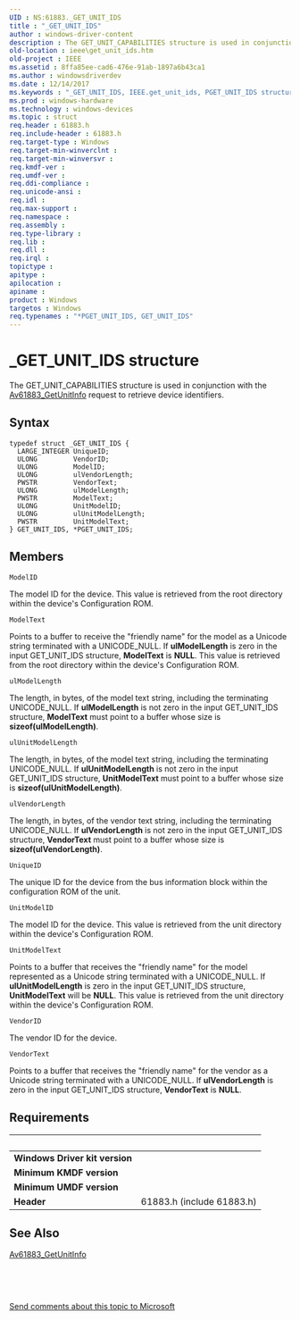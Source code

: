 ```yaml
---
UID : NS:61883._GET_UNIT_IDS
title : "_GET_UNIT_IDS"
author : windows-driver-content
description : The GET_UNIT_CAPABILITIES structure is used in conjunction with the Av61883_GetUnitInfo request to retrieve device identifiers.
old-location : ieee\get_unit_ids.htm
old-project : IEEE
ms.assetid : 8ffa85ee-cad6-476e-91ab-1897a6b43ca1
ms.author : windowsdriverdev
ms.date : 12/14/2017
ms.keywords : "_GET_UNIT_IDS, IEEE.get_unit_ids, PGET_UNIT_IDS structure pointer [Buses], GET_UNIT_IDS, PGET_UNIT_IDS, GET_UNIT_IDS structure [Buses], 61883/GET_UNIT_IDS, *PGET_UNIT_IDS, 61883/PGET_UNIT_IDS, 61883_structures_5415ce51-9c17-481b-86bd-08b8ff1595ca.xml"
ms.prod : windows-hardware
ms.technology : windows-devices
ms.topic : struct
req.header : 61883.h
req.include-header : 61883.h
req.target-type : Windows
req.target-min-winverclnt : 
req.target-min-winversvr : 
req.kmdf-ver : 
req.umdf-ver : 
req.ddi-compliance : 
req.unicode-ansi : 
req.idl : 
req.max-support : 
req.namespace : 
req.assembly : 
req.type-library : 
req.lib : 
req.dll : 
req.irql : 
topictype : 
apitype : 
apilocation : 
apiname : 
product : Windows
targetos : Windows
req.typenames : "*PGET_UNIT_IDS, GET_UNIT_IDS"
---
```


# _GET_UNIT_IDS structure
The GET_UNIT_CAPABILITIES structure is used in conjunction with the <a href="https://msdn.microsoft.com/library/windows/hardware/ff536983">Av61883_GetUnitInfo</a> request to retrieve device identifiers.

## Syntax
````
typedef struct _GET_UNIT_IDS {
  LARGE_INTEGER UniqueID;
  ULONG         VendorID;
  ULONG         ModelID;
  ULONG         ulVendorLength;
  PWSTR         VendorText;
  ULONG         ulModelLength;
  PWSTR         ModelText;
  ULONG         UnitModelID;
  ULONG         ulUnitModelLength;
  PWSTR         UnitModelText;
} GET_UNIT_IDS, *PGET_UNIT_IDS;
````

## Members


`ModelID`

The model ID for the device. This value is retrieved from the root directory within the device's Configuration ROM.

`ModelText`

Points to a buffer to receive the "friendly name" for the model as a Unicode string terminated with a UNICODE_NULL. If <b>ulModelLength</b> is zero in the input GET_UNIT_IDS structure, <b>ModelText</b> is <b>NULL</b>. This value is retrieved from the root directory within the device's Configuration ROM.

`ulModelLength`

The length, in bytes, of the model text string, including the terminating UNICODE_NULL. If <b>ulModelLength</b> is not zero in the input GET_UNIT_IDS structure, <b>ModelText</b> must point to a buffer whose size is <b>sizeof(ulModelLength)</b>.

`ulUnitModelLength`

The length, in bytes, of the model text string, including the terminating UNICODE_NULL. If <b>ulUnitModelLength</b> is not zero in the input GET_UNIT_IDS structure, <b>UnitModelText</b> must point to a buffer whose size is <b>sizeof(ulUnitModelLength)</b>.

`ulVendorLength`

The length, in bytes, of the vendor text string, including the terminating UNICODE_NULL. If <b>ulVendorLength</b> is not zero in the input GET_UNIT_IDS structure, <b>VendorText</b> must point to a buffer whose size is <b>sizeof(ulVendorLength)</b>.

`UniqueID`

The unique ID for the device from the bus information block within the configuration ROM of the unit.

`UnitModelID`

The model ID for the device. This value is retrieved from the unit directory within the device's Configuration ROM.

`UnitModelText`

Points to a buffer that receives the "friendly name" for the model represented as a Unicode string terminated with a UNICODE_NULL. If <b>ulUnitModelLength</b> is zero in the input GET_UNIT_IDS structure, <b>UnitModelText</b> will be <b>NULL</b>. This value is retrieved from the unit directory within the device's Configuration ROM.

`VendorID`

The vendor ID for the device.

`VendorText`

Points to a buffer that receives the "friendly name" for the vendor as a Unicode string terminated with a UNICODE_NULL. If <b>ulVendorLength</b> is zero in the input GET_UNIT_IDS structure, <b>VendorText</b> is <b>NULL</b>.


## Requirements
| &nbsp; | &nbsp; |
| ---- |:---- |
| **Windows Driver kit version** |  |
| **Minimum KMDF version** |  |
| **Minimum UMDF version** |  |
| **Header** | 61883.h (include 61883.h) |

## See Also

<a href="https://msdn.microsoft.com/library/windows/hardware/ff536983">Av61883_GetUnitInfo</a>

 

 

<a href="mailto:wsddocfb@microsoft.com?subject=Documentation%20feedback [IEEE\buses]:%20GET_UNIT_IDS structure%20 RELEASE:%20(12/14/2017)&amp;body=%0A%0APRIVACY STATEMENT%0A%0AWe use your feedback to improve the documentation. We don't use your email address for any other purpose, and we'll remove your email address from our system after the issue that you're reporting is fixed. While we're working to fix this issue, we might send you an email message to ask for more info. Later, we might also send you an email message to let you know that we've addressed your feedback.%0A%0AFor more info about Microsoft's privacy policy, see http://privacy.microsoft.com/en-us/default.aspx." title="Send comments about this topic to Microsoft">Send comments about this topic to Microsoft</a>
